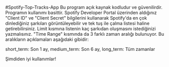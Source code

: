 #Spotify-Top-Tracks-App
Bu program açık kaynak kodludur ve güvenilirdir. Programın kullanımı basittir. Spotify Developer Portal üzerinden aldığınız "Client ID" ve "Client Secret" 
bilgilerini kullanarak Spotify'da en çok dinlediğiniz şarkıları görüntüleyebilir ve tek tuş ile çalma listesi haline getirebilirsiniz.
Limit kısmına listenin kaç şarkıdan oluşmasını istediğinizi yazmalısınız. "Time Range" kısmında da 3 farklı zaman aralığı bulunuyor.
Bu aralıkların açıklamaları aşağıdaki gibidir: 

short_term: Son 1 ay,
medium_term: Son 6 ay,
long_term: Tüm zamanlar

Şimdiden iyi kullanımlar!
